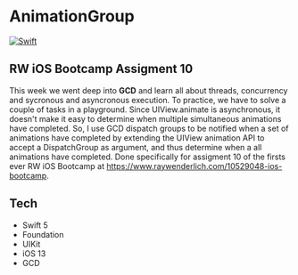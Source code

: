 <!-- Header -->
<h1>AnimationGroup</h1>

[![Swift](https://img.shields.io/badge/Swift-5.0-orange.svg?longCache=true&style=flat&logo=swift)](https://www.swift.org)

<!-- Body -->
## RW iOS Bootcamp Assigment 10

This week we went deep into **GCD**  and learn all about threads, concurrency and sycronous and asyncronous execution. To practice, we have to solve a couple of tasks in a playground. 
Since UIView.animate is asynchronous, it doesn't make it easy to determine when multiple simultaneous animations have completed. So, I use GCD dispatch groups to be notified when a set of animations have completed by extending the UIView animation API to accept a DispatchGroup as argument, and thus determine when a all animations have completed.
Done specifically for assigment 10 of the firsts ever RW iOS Bootcamp at https://www.raywenderlich.com/10529048-ios-bootcamp.



<!-- Footer -->
## Tech
- Swift 5
- Foundation
- UIKit
- iOS 13
- GCD

